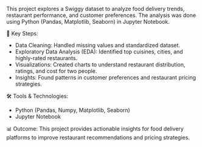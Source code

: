 This project explores a Swiggy dataset to analyze food delivery trends, restaurant performance, and customer preferences. 
The analysis was done using Python (Pandas, Matplotlib, Seaborn) in Jupyter Notebook.

📌 Key Steps:
- Data Cleaning: Handled missing values and standardized dataset.
- Exploratory Data Analysis (EDA): Identified top cuisines, cities, and highly-rated restaurants.
- Visualizations: Created charts to understand restaurant distribution, ratings, and cost for two people.
- Insights: Found patterns in customer preferences and restaurant pricing strategies.

🛠️ Tools & Technologies:
- Python (Pandas, Numpy, Matplotlib, Seaborn)
- Jupyter Notebook

📊 Outcome:
This project provides actionable insights for food delivery platforms to improve restaurant recommendations and pricing strategies.
